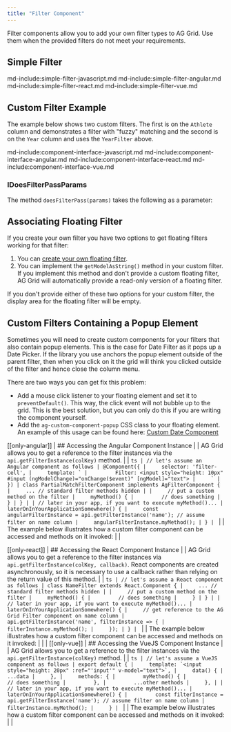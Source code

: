 ```yaml
---
title: "Filter Component"
---
```


Filter components allow you to add your own filter types to AG Grid. Use them when the provided filters do not meet your requirements.

## Simple Filter

md-include:simple-filter-javascript.md
md-include:simple-filter-angular.md
md-include:simple-filter-react.md
md-include:simple-filter-vue.md

## Custom Filter Example

The example below shows two custom filters. The first is on the `Athlete` column and demonstrates a filter with "fuzzy" matching and the
second is on the `Year` column and uses the `YearFilter` above.

<grid-example title='Filter Component' name='custom-filter' type='generated'></grid-example>

md-include:component-interface-javascript.md
md-include:component-interface-angular.md
md-include:component-interface-react.md
md-include:component-interface-vue.md

<interface-documentation interfaceName='IFilterParams' ></interface-documentation>

### IDoesFilterPassParams

The method `doesFilterPass(params)` takes the following as a parameter:

<interface-documentation interfaceName='IDoesFilterPassParams' ></interface-documentation>


## Associating Floating Filter

If you create your own filter you have two options to get floating filters working for that filter:

1. You can [create your own floating filter](/component-floating-filter/).
1. You can implement the `getModelAsString()` method in your custom filter. If you implement this method and don't provide a custom floating filter, AG Grid will automatically provide a read-only version of a floating filter.

If you don't provide either of these two options for your custom filter, the display area for the floating filter will be empty.

## Custom Filters Containing a Popup Element

Sometimes you will need to create custom components for your filters that also contain popup elements. This is the case for Date Filter as it pops up a Date Picker. If the library you use anchors the popup element outside of the parent filter, then when you click on it the grid will think you clicked outside of the filter and hence close the column menu.

There are two ways you can get fix this problem:

- Add a mouse click listener to your floating element and set it to `preventDefault()`. This way, the click event will not bubble up to the grid.
  This is the best solution, but you can only do this if you are writing the component yourself.
- Add the `ag-custom-component-popup` CSS class to your floating element. An example of this usage can be found here: [Custom Date Component](/component-date/#example-custom-date)

[[only-angular]]
| ## Accessing the Angular Component Instance
|
| AG Grid allows you to get a reference to the filter instances via the `api.getFilterInstance(colKey)` method.
|
| ```ts
| // let's assume an Angular component as follows
| @Component({
|     selector: 'filter-cell',
|     template: `
|         Filter: <input style="height: 10px" #input (ngModelChange)="onChange($event)" [ngModel]="text">
|     `
| })
| class PartialMatchFilterComponent implements AgFilterComponent {
|     ... // standard filter methods hidden
|
|     // put a custom method on the filter
|     myMethod() {
|         // does something
|     }
| }
|
| // later in your app, if you want to execute myMethod()...
| laterOnInYourApplicationSomewhere() {
|     const angularFilterInstance = api.getFilterInstance('name'); // assume filter on name column
|     angularFilterInstance.myMethod();
| }
| ```
|
| The example below illustrates how a custom filter component can be accessed and methods on it invoked:
|
| <grid-example title='Angular Filter Component' name='filter-component' type='generated' options='{ "enterprise": false, "exampleHeight": 445, "onlyShow": "angular", "extras": ["bootstrap"] }'></grid-example>

[[only-react]]
| ## Accessing the React Component Instance
|
| AG Grid allows you to get a reference to the filter instances via `api.getFilterInstance(colKey, callback)`. React components are created asynchronously, so it is necessary to use a callback rather than relying on the return value of this method. 
|
| ```ts
| // let's assume a React component as follows
| class NameFilter extends React.Component {
|     ... // standard filter methods hidden
|
|     // put a custom method on the filter
|     myMethod() {
|         // does something
|     }
| }
|
| // later in your app, if you want to execute myMethod()...
| laterOnInYourApplicationSomewhere() {
|     // get reference to the AG Grid Filter component on name column
|     api.getFilterInstance('name', filterInstance => {
|         filterInstance.myMethod();
|     });
| }
| ```
|
| The example below illustrates how a custom filter component can be accessed and methods on it invoked:
|
| <grid-example title='React Filter Component' name='filter-component' type='generated' options='{ "enterprise": false, "exampleHeight": 445, "extras": ["bootstrap"] }'></grid-example>
|
[[only-vue]]
| ## Accessing the VueJS Component Instance
|
| AG Grid allows you to get a reference to the filter instances via the `api.getFilterInstance(colKey)` method.
|
| ```ts
| // let's assume a VueJS component as follows
| export default {
|     template: `<input style="height: 20px" :ref="'input'" v-model="text">`,
|     data() {
|         ...data
|     },
|     methods: {
|         myMethod() {
|             // does something
|         },
|         ...other methods
|     },
|
|     // later in your app, if you want to execute myMethod()...
|     laterOnInYourApplicationSomewhere() {
|         const filterInstance = api.getFilterInstance('name'); // assume filter on name column
|         filterInstance.myMethod();
|     }
| ```
|
| The example below illustrates how a custom filter component can be accessed and methods on it invoked:
|
| <grid-example title='Vue Filter Component' name='filter-component' type='generated' options='{ "enterprise": false, "exampleHeight": 445, "onlyShow": "vue", "extras": ["bootstrap"] }'></grid-example>

